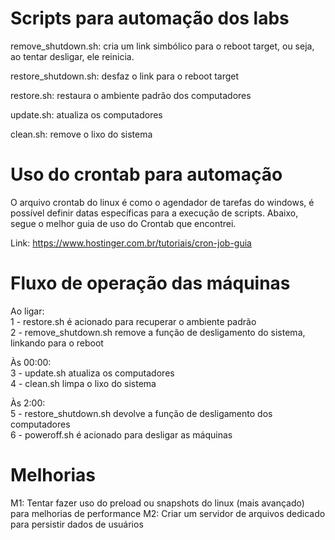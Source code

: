 # Scripts para automação dos labs

remove_shutdown.sh: cria um link simbólico para o reboot target, ou seja, ao tentar desligar, ele reinicia.

restore_shutdown.sh: desfaz o link para o reboot target

restore.sh: restaura o ambiente padrão dos computadores

update.sh: atualiza os computadores

clean.sh: remove o lixo do sistema

# Uso do crontab para automação

O arquivo crontab do linux é como o agendador de tarefas do windows, é possível definir datas específicas para a execução de scripts. Abaixo, segue o melhor guia de uso do Crontab que encontrei.

Link: https://www.hostinger.com.br/tutoriais/cron-job-guia

# Fluxo de operação das máquinas

Ao ligar:
<br>1 - restore.sh é acionado para recuperar o ambiente padrão
<br>2 - remove_shutdown.sh remove a função de desligamento do sistema, linkando para o reboot


Às 00:00:
<br>3 - update.sh atualiza os computadores
<br>4 - clean.sh limpa o lixo do sistema

Às 2:00:
<br>5 - restore_shutdown.sh devolve a função de desligamento dos computadores
<br>6 - poweroff.sh é acionado para desligar as máquinas

# Melhorias

M1: Tentar fazer uso do preload ou snapshots do linux (mais avançado) para melhorias de performance
M2: Criar um servidor de arquivos dedicado para persistir dados de usuários